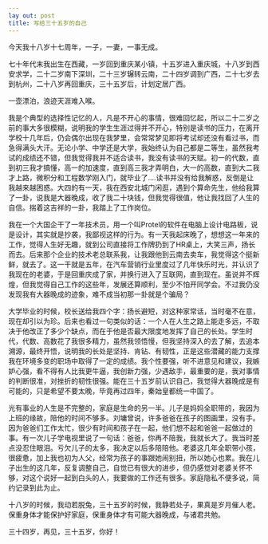 ```yaml
---
lay out: post
title: 写给三十五岁的自己
---
```


今天我十八岁十七周年，一子，一妻，一事无成。

七十年代末我出生在西藏，一岁回到重庆某小镇，十五岁进入重庆城，十八岁到西安求学，二十二岁南下深圳，二十三岁辗转云南，二十四岁调到广西，二十七岁去到杭州，二十八岁再回重庆，三十五岁后，计划定居广西。

一壶漂泊，浪迹天涯难入喉。

我是个典型的选择性记忆的人，凡是不开心的事情，很难回忆起，所以二十二岁之前的事大多很模糊，说明我的学生生涯过得并不开心，特别是读书的压力，在离开学校十几年后，仍会偶尔出现在我梦里，会常常梦见即将考试却还没有看过书，而急得满头大汗。无论小学、中学还是大学，我始终认为自己都是二等生，虽然我考试的成绩还不错，但我觉得我并不适合读书，我没有读书的天赋。初一的代数，直到初三我才搞懂，高一的加速度，直到高三我才弄明白，大一的高数，直到大二我才上路，微积分和工程数学刚入门，就毕业了....读书并没有给我解惑，反倒是让我越来越困惑。大四的有一天，我在西安北城门闲逛，遇到个算命先生，他给我算了一卦，说我是大器晚成，收了我二十块钱，但我觉得很值，他让我找回了人生的自信。揣着这吉祥的一卦，我踏上了工作岗位。

我在一个大国企干了一年技术员，用一个叫Protel的软件在电脑上设计电路板，说是设计，其实就是抄袭，我鄙视这样的行为。有一天我起床晚了，想想这一年来的工作，觉得人生好无趣，就到公司直接将工作牌扔到了HR桌上，大笑三声，扬长而去。后来那个企业的技术老总联系我，让我跟他到云南去卖车，我觉得这个挺新鲜，就去了。这一干就是五年，在汽车营销行业里度过了几年快乐时光，并认识了我现在的老婆，于是回重庆成了家，并换行进入了互联网，直到现在。虽说并不辉煌，但我觉得自己工作的这些年，发展还算顺利，至少不怕开同学会。不过我仍没发现我有大器晚成的迹象，难不成当初那一卦就是个骗局？

大学毕业的时候，校长送给我四个字：扬长避短，对这种家常话，当时毫不在意，现在却引以为珍。后来也看过一句类似的话：一个人在人生之路上能走多远，不取决于他改正了多少个缺点，而在于他是否最大限度地发挥了自己的长处。学生时代，代数、高数花了我很多精力，虽然我领悟慢，但我坚持深入的去了解，去追本溯源，最终开悟，说明我的长处是坚持、肯钻、有韧性，正是这些潜藏的能力支撑我在环境多变的职场中取得了一定的成绩。我个性要强，听不进意见和建议，我嫉妒心强，看不得有人比我更牛逼，我创新力强，少遇敌手，最重要的是，我对事情的判断很准，对挫折的韧性很强。能在三十五岁前认识自己，我觉得大器晚成是有可能的，只是希望不要太晚，毕竟再过四年，秦始皇都统一中国了。

光有事业的人生是不完整的，家庭是生命的另一半。儿子是妈妈全职带的，我因为上班的缘故，陪他的时间不够多。刘墉曾说，许多爸爸在孩子的图画里，没有手。因为爸爸们工作太忙，很少有时间和孩子在一起，他们想不起和爸爸一起做过的事。有一次儿子学电视里说了一句话：爸爸，你再不陪我，我就长大了。我当时差点没忍住眼泪。亏欠儿子的太多，我决定以后多陪陪他。老婆这几年全职带小孩，很疲惫，加上我也初为人父，经常为孩子的事跟她闹别扭，所以她心也累。我在儿子出生的这几年，反复调整自己，自觉已有很大的进步，但仍感觉对老婆关怀不够，对这个说好一起到白头的人，我要做的工作还有很多。家庭隐私不便多说，简约记录到此为止。

十八岁的时候，我动若脱兔，三十五岁的时候，我静若处子，果真是岁月催人老。保重身体才能保护好家庭，保重身体才有可能大器晚成，与诸君共勉。

三十四岁，再见，三十五岁，你好！
